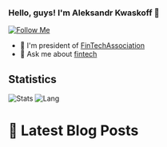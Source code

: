 ### Hello, guys! I'm Aleksandr Kwaskoff 👋  
[![Follow Me](https://img.shields.io/github/followers/aaroncox?label=Follow&style=social)](https://github.com/kwaskoff)

- 🌱 I'm president of [FinTechAssociation](https://finteh.org)
- 💬 Ask me about [fintech](https://t.me/finteh)

## Statistics
![Stats](https://github-readme-stats.vercel.app/api?username=kwaskoff&theme=great-gatsby)
![Lang](https://github-readme-stats.vercel.app/api/top-langs/?username=kwaskoff&theme=great-gatsby)

# 📩 Latest Blog Posts
<!-- BLOG-POST-LIST:START -->
<!-- BLOG-POST-LIST:END -->
